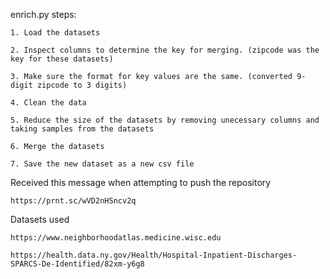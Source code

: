 enrich.py steps:

    1. Load the datasets
    
    2. Inspect columns to determine the key for merging. (zipcode was the key for these datasets)
    
    3. Make sure the format for key values are the same. (converted 9-digit zipcode to 3 digits)
    
    4. Clean the data
    
    5. Reduce the size of the datasets by removing unecessary columns and taking samples from the datasets
    
    6. Merge the datasets
    
    7. Save the new dataset as a new csv file
    

Received this message when attempting to push the repository

    https://prnt.sc/wVD2nHSncv2q

Datasets used

    https://www.neighborhoodatlas.medicine.wisc.edu
    
    https://health.data.ny.gov/Health/Hospital-Inpatient-Discharges-SPARCS-De-Identified/82xm-y6g8
